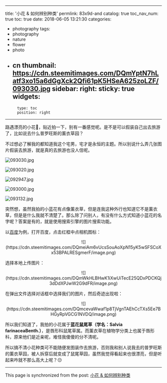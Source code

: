 
---
title: '小花 & 如何辨别种类'
permlink: 83x9d-and
catalog: true
toc_nav_num: true
toc: true
date: 2018-06-05 13:21:30
categories:
- photography
tags:
- photography
- nature
- flower
- photo
- cn
thumbnail: https://cdn.steemitimages.com/DQmYptN7hLatf3xo15a6dGgXck2Qfi61pK5HSeA625zoLZF/093030.jpg
sidebar:
    right:
        sticky: true
widgets:
    -
        type: toc
        position: right
---


路遇漂亮的小花🔅，贴近拍一下，别有一番感觉呢。是不是可以假装自己出去旅游了，比如说去什么普罗旺斯的薰衣草园？

不过想必了解我的都知道我这个宅男，宅才是永恒的主题。所以别说什么弄几张图片假装去旅游，就是真的去旅游也没人信呢。


![093030.jpg](https://cdn.steemitimages.com/DQmYptN7hLatf3xo15a6dGgXck2Qfi61pK5HSeA625zoLZF/093030.jpg)

![093020.jpg](https://cdn.steemitimages.com/DQmdpkhWESEEwB5Vtik6RxtLUAxqXt7ANuRDVJnwF6NvjHg/093020.jpg)

![092947.jpg](https://cdn.steemitimages.com/DQmdEYY8Zvw4D4fRmCbPR57DZyJtcMB9S2iok34157nQVsA/092947.jpg)

![093000.jpg](https://cdn.steemitimages.com/DQmfSXRXxQfnqFwaQytQvpS9vouZUG1F8j4impQCLxd7YDF/093000.jpg)

![093132.jpg](https://cdn.steemitimages.com/DQmQDG64pnZrtCez4NqQaEckXfeMLHH4BRYSaJ4m6qEHiLg/093132.jpg)

突然想，虽然我拍的小蓝花有点像薰衣草，但是连我这种外行也知道它不是薰衣草，但是是什么我就不清楚了。那么除了问别人，有没有什么方式知道小蓝花的名字呢？答案是有的，就是使用搜索引擎的图片搜索功能。

以[百度](https://www.baidu.com/)为例，打开百度，点击红框中点相机图标：
<center>![](https://cdn.steemitimages.com/DQmeiAm6vUcsSouAoXpN15yK5wSFSCoXx53BPALRESgmerF/image.png)</center>

选择本地上传图片：
<center>![](https://cdn.steemitimages.com/DQmWkHLBHwK1iXwUiTecE25QDxPDCKQj3dDdXPJwW2G9dFR/image.png)</center>

在弹出文件选择对话框中选择我们的图片，然后奇迹出现啦：
<center>![](https://cdn.steemitimages.com/DQmcevaWwaf1p8TjVgnTAEhCcTXs5Ee7BHGyRpVGCG1NVDQ/image.png)</center>

所以我们知道了，我拍的小花属于**蓝花鼠尾草（学名：Salvia farinaceaBenth.）**，是唇形科鼠尾草属。而薰衣草在植物学分类上也属于唇形科，原来他们是近亲呢，难怪我傻傻的分不清呢。

所以搞不清小花种类可不能随便发图装作去旅游，否则我和别人说我去的普罗旺斯的薰衣草园，被人拆穿后就变成了鼠尾草园，虽然我觉得看起来也很漂亮，但是听起来咋就不那么高大上呢？😔

- - -

This page is synchronized from the post: [小花 & 如何辨别种类](https://steemit.com/@oflyhigh/83x9d-and)
